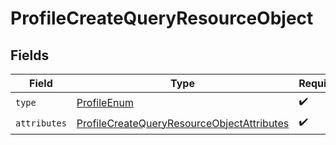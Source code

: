 # ProfileCreateQueryResourceObject


## Fields

| Field                                                                                                               | Type                                                                                                                | Required                                                                                                            | Description                                                                                                         |
| ------------------------------------------------------------------------------------------------------------------- | ------------------------------------------------------------------------------------------------------------------- | ------------------------------------------------------------------------------------------------------------------- | ------------------------------------------------------------------------------------------------------------------- |
| `type`                                                                                                              | [ProfileEnum](../../models/components/ProfileEnum.md)                                                               | :heavy_check_mark:                                                                                                  | N/A                                                                                                                 |
| `attributes`                                                                                                        | [ProfileCreateQueryResourceObjectAttributes](../../models/components/ProfileCreateQueryResourceObjectAttributes.md) | :heavy_check_mark:                                                                                                  | N/A                                                                                                                 |